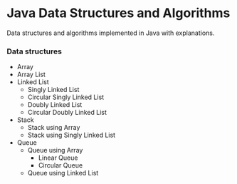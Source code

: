 # Java Data Structures and Algorithms

Data structures and algorithms implemented in Java with explanations.

### Data structures
- Array
- Array List
- Linked List
  - Singly Linked List
  - Circular Singly Linked List
  - Doubly Linked List
  - Circular Doubly Linked List
- Stack
  - Stack using Array
  - Stack using Singly Linked List
- Queue
  - Queue using Array
      - Linear Queue
      - Circular Queue
  - Queue using Linked List
